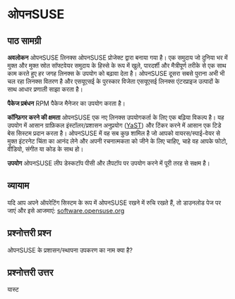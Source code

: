 # ओपनSUSE

## पाठ सामग्री

<b>अवलोकन</b>
ओपनSUSE लिनक्स ओपनSUSE प्रोजेक्ट द्वारा बनाया गया है। एक समुदाय जो दुनिया भर में मुक्त और मुक्त स्रोत सॉफ्टवेयर समुदाय के हिस्से के रूप में खुले, पारदर्शी और मैत्रीपूर्ण तरीके से एक साथ काम करते हुए हर जगह लिनक्स के उपयोग को बढ़ावा देता है। ओपनSUSE दूसरा सबसे पुराना अभी भी चल रहा लिनक्स वितरण है और एसयूएसई के पुरस्कार विजेता एसयूएसई लिनक्स एंटरप्राइज उत्पादों के साथ आधार प्रणाली साझा करता है।

<b>पैकेज प्रबंधन</b>
RPM पैकेज मैनेजर का उपयोग करता है।

<b>कॉन्फ़िगर करने की क्षमता</b>
ओपनSUSE एक नए लिनक्स उपयोगकर्ता के लिए एक बढ़िया विकल्प है। यह उपयोग में आसान ग्राफ़िकल इंस्टॉलर/प्रशासन अनुप्रयोग (<a href="http://yast.github.io/">YaST</a>) और टिंकर करने में आसान एक टिडे बेस सिस्टम प्रदान करता है। ओपनSUSE में वह सब कुछ शामिल है जो आपको वायरस/स्पाई-वेयर से मुक्त इंटरनेट चिंता का आनंद लेने और अपनी रचनात्मकता को जीने के लिए चाहिए, चाहे वह आपके फोटो, वीडियो, संगीत या कोड के साथ हो।

<b>उपयोग</b>
ओपनSUSE लीप डेस्कटॉप पीसी और लैपटॉप पर उपयोग करने में पूरी तरह से सक्षम है।

## व्यायाम

यदि आप अपने ऑपरेटिंग सिस्टम के रूप में ओपनSUSE रखने में रुचि रखते हैं, तो डाउनलोड पेज पर जाएं और इसे आजमाएं: <a href='https://software.opensuse.org/'>software.opensuse.org</a>

## प्रश्नोत्तरी प्रश्न

ओपनSUSE के प्रशासन/स्थापना उपकरण का नाम क्या है?

## प्रश्नोत्तरी उत्तर

यास्ट
